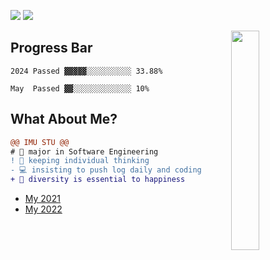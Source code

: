 [![](https://komarev.com/ghpvc/?username=bGZoCg&color=78C2C4&style=flat-square)](https://github.com/antonkomarev/github-profile-views-counter) [![](https://img.shields.io/github/last-commit/bgzo/blog?style=flat-square&color=FEDFE1&label=Blog%20update)](http://blog.bgzo.cc)

<img align="right" width="30%" src="https://media.giphy.com/media/k8kITi9SAwe9JWbUaH/giphy.gif">

## Progress Bar

```
2024 Passed ▓▓▓▓▓░░░░░░░░░░ 33.88%

May  Passed ▓▓░░░░░░░░░░░░░ 10%
```
## What About Me?

```diff
@@ IMU STU @@
# 📖 major in Software Engineering
! 🤔 keeping individual thinking
- 💻 insisting to push log daily and coding  
+ 🎯 diversity is essential to happiness
```

- [My 2021](https://github.com/bGZoCg/2021)
- [My 2022](https://github.com/bGZoCg/2022)

